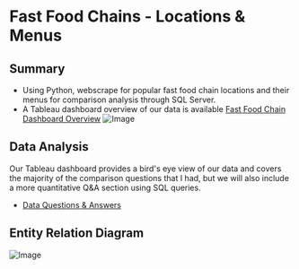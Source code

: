 # Fast Food Chains - Locations & Menus
## Summary
* Using Python, webscrape for popular fast food chain locations and their menus for comparison analysis through SQL Server. 
* A Tableau dashboard overview of our data is available [Fast Food Chain Dashboard Overview](https://public.tableau.com/app/profile/weihan.syu/viz/FastFoodChains_17561660594950/Dashboard1)
![Image](https://github.com/user-attachments/assets/07b145c5-3c15-4115-9c5d-237663a8485d)

## Data Analysis
Our Tableau dashboard provides a bird's eye view of our data and covers the majority of the comparison questions that I had, but we will also include a more quantitative Q&A section using SQL queries.
* [Data Questions & Answers](sql_analysis.md)

## Entity Relation Diagram
![Image](https://github.com/user-attachments/assets/d27ceabe-7075-411f-ba1c-3327ebee12d0)
